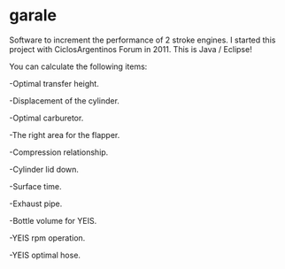# garale
Software to increment the performance of 2 stroke engines.
I started this project with CiclosArgentinos Forum in 2011. This is Java / Eclipse!

You can calculate the following items:

-Optimal transfer height.

-Displacement of the cylinder.

-Optimal carburetor.

-The right area for the flapper.

-Compression relationship.

-Cylinder lid down.

-Surface time.

-Exhaust pipe.

-Bottle volume for YEIS.

-YEIS rpm operation.

-YEIS optimal hose.
